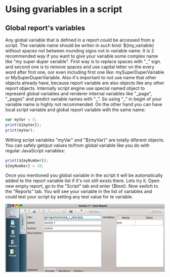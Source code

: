 Using gvariables in a script
====================


Global report's variables
---------
Any global variable that is defined in a report could be accessed from a script. The variable name should be writen in such kind: ${my\_variable} without spaces not between rounding signs not in variable name. It is 2 recommended way if you want to give your variable some complex name like "my super duper variable". First way is to replace spaces with "\_" sign. and second one is to remove spaces and use capital letter on the every word after first one, oor even including first one like: mySuperDuperVariable or MySuperDuperVariable. Also it's important to not use name that other objects already have, because report variable are also objects like any other report objects. Internally script engine use special named object to represent global variables and renderer internal variables like "\_page", "\_pages" and predict variable names with "\_". So using "\_" in begin of your variable name is highly not recommended. On the other hand you can have local script variable and global report variable with the same name:
```JavaScript
var myVar = 5;
print(${myVar});
print(myVar);
```
Withing script variables "myVar" and "${myVar}" are totally diferent objects. You can safely get/put values to/from global variable like you do with regular JavaScript variables:
```JavaScript
print(${myNumber});
${myNumber} = 10;
```

Once you mentioned you global variable in the script it will be automatically added to the report variable list if it's not still exists there. Lets try it.
Open new empty report, go to the "Script" tab and enter {$test}. Now switch to the "Reports" tab. You will see your variable in the list of variables and could test your script by setting any test value for te variable.

![GlobalVariablesList]


[GlobalVariablesList]:../images/script_2.png

